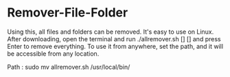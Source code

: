 # Remover-File-Folder
Using this, all files and folders can be removed. It's easy to use on Linux.
After downloading, open the terminal and run ./allremover.sh [] [] and press Enter to remove everything.
To use it from anywhere, set the path, and it will be accessible from any location.

Path : sudo mv allremover.sh /usr/local/bin/
